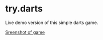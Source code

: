 # try.darts
Live demo version of this simple darts game.

[Sreenshot of game](<img src="screen.png">)
